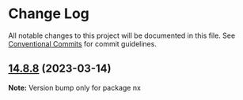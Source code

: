 # Change Log

All notable changes to this project will be documented in this file.
See [Conventional Commits](https://conventionalcommits.org) for commit guidelines.

## [14.8.8](https://github.com/nrwl/nx/compare/14.8.7...14.8.8) (2023-03-14)

**Note:** Version bump only for package nx

